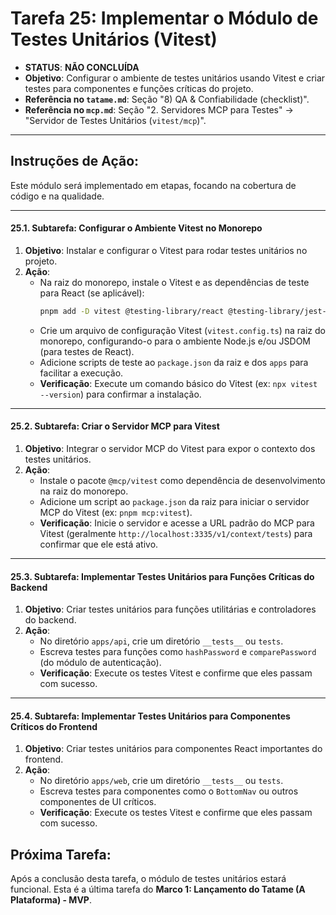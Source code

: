 # Tarefa 25: Implementar o Módulo de Testes Unitários (Vitest)

*   **STATUS**: **NÃO CONCLUÍDA**
*   **Objetivo**: Configurar o ambiente de testes unitários usando Vitest e criar testes para componentes e funções críticas do projeto.
*   **Referência no `tatame.md`**: Seção "8) QA & Confiabilidade (checklist)".
*   **Referência no `mcp.md`**: Seção "2. Servidores MCP para Testes" -> "Servidor de Testes Unitários (`vitest/mcp`)".

---

## Instruções de Ação:

Este módulo será implementado em etapas, focando na cobertura de código e na qualidade.

---

#### **25.1. Subtarefa: Configurar o Ambiente Vitest no Monorepo**

1.  **Objetivo**: Instalar e configurar o Vitest para rodar testes unitários no projeto.
2.  **Ação**:
    *   Na raiz do monorepo, instale o Vitest e as dependências de teste para React (se aplicável):
        ```bash
        pnpm add -D vitest @testing-library/react @testing-library/jest-dom jsdom
        ```
    *   Crie um arquivo de configuração Vitest (`vitest.config.ts`) na raiz do monorepo, configurando-o para o ambiente Node.js e/ou JSDOM (para testes de React).
    *   Adicione scripts de teste ao `package.json` da raiz e dos `apps` para facilitar a execução.
    *   **Verificação**: Execute um comando básico do Vitest (ex: `npx vitest --version`) para confirmar a instalação.

---

#### **25.2. Subtarefa: Criar o Servidor MCP para Vitest**

1.  **Objetivo**: Integrar o servidor MCP do Vitest para expor o contexto dos testes unitários.
2.  **Ação**:
    *   Instale o pacote `@mcp/vitest` como dependência de desenvolvimento na raiz do monorepo.
    *   Adicione um script ao `package.json` da raiz para iniciar o servidor MCP do Vitest (ex: `pnpm mcp:vitest`).
    *   **Verificação**: Inicie o servidor e acesse a URL padrão do MCP para Vitest (geralmente `http://localhost:3335/v1/context/tests`) para confirmar que ele está ativo.

---

#### **25.3. Subtarefa: Implementar Testes Unitários para Funções Críticas do Backend**

1.  **Objetivo**: Criar testes unitários para funções utilitárias e controladores do backend.
2.  **Ação**:
    *   No diretório `apps/api`, crie um diretório `__tests__` ou `tests`.
    *   Escreva testes para funções como `hashPassword` e `comparePassword` (do módulo de autenticação).
    *   **Verificação**: Execute os testes Vitest e confirme que eles passam com sucesso.

---

#### **25.4. Subtarefa: Implementar Testes Unitários para Componentes Críticos do Frontend**

1.  **Objetivo**: Criar testes unitários para componentes React importantes do frontend.
2.  **Ação**:
    *   No diretório `apps/web`, crie um diretório `__tests__` ou `tests`.
    *   Escreva testes para componentes como o `BottomNav` ou outros componentes de UI críticos.
    *   **Verificação**: Execute os testes Vitest e confirme que eles passam com sucesso.

## Próxima Tarefa:

Após a conclusão desta tarefa, o módulo de testes unitários estará funcional. Esta é a última tarefa do **Marco 1: Lançamento do Tatame (A Plataforma) - MVP**.